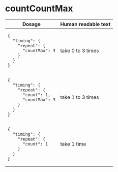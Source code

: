 # countCountMax 

<table>
  <thead>
    <tr>
      <th>Dosage</th>
      <th>Human readable text</th>
    </tr>
  </thead>
  <tbody>
    <tr>
      <td><pre><code class="language-json">{
  &quot;timing&quot;: {
    &quot;repeat&quot;: {
      &quot;countMax&quot;: 3
    }
  }
}
</code></pre></td>
      <td>take 0 to 3 times</td>
    </tr>
    <tr>
      <td><pre><code class="language-json">{
  &quot;timing&quot;: {
    &quot;repeat&quot;: {
      &quot;count&quot;: 1,
      &quot;countMax&quot;: 3
    }
  }
}
</code></pre></td>
      <td>take 1 to 3 times</td>
    </tr>
    <tr>
      <td><pre><code class="language-json">{
  &quot;timing&quot;: {
    &quot;repeat&quot;: {
      &quot;count&quot;: 1
    }
  }
}
</code></pre></td>
      <td>take 1 time</td>
    </tr>
  </tbody>
</table>
